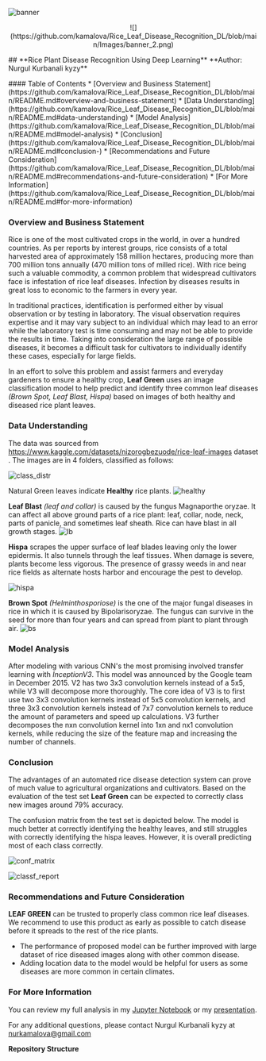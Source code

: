![banner](https://github.com/kamalova/Rice_Leaf_Disease_Recognition_DL/blob/main/Images/banner.jpg)
<p align="center">![](https://github.com/kamalova/Rice_Leaf_Disease_Recognition_DL/blob/main/Images/banner_2.png)</p>
## **Rice Plant Disease Recognition Using Deep Learning**
**Author: Nurgul Kurbanali kyzy** <p>
#### Table of Contents
* [Overview and Business Statement](https://github.com/kamalova/Rice_Leaf_Disease_Recognition_DL/blob/main/README.md#overview-and-business-statement)
* [Data Understanding](https://github.com/kamalova/Rice_Leaf_Disease_Recognition_DL/blob/main/README.md#data-understanding)
* [Model Analysis](https://github.com/kamalova/Rice_Leaf_Disease_Recognition_DL/blob/main/README.md#model-analysis)
* [Conclusion](https://github.com/kamalova/Rice_Leaf_Disease_Recognition_DL/blob/main/README.md#conclusion-)
* [Recommendations and Future Consideration](https://github.com/kamalova/Rice_Leaf_Disease_Recognition_DL/blob/main/README.md#recommendations-and-future-consideration)
* [For More Information](https://github.com/kamalova/Rice_Leaf_Disease_Recognition_DL/blob/main/README.md#for-more-information)

###  Overview and Business Statement 
Rice is one of the most cultivated crops in the world, in over a hundred countries. As per reports by interest groups, rice consists of a total harvested area of approximately 158 million hectares, producing more than 700 million tons annually (470 million tons of milled rice). With rice being such a valuable commodity, a common problem that widespread cultivators face is infestation of rice leaf diseases. Infection by diseases results in great loss to economic to the farmers in every year.

In traditional practices, identification is performed either by visual observation or by testing in laboratory. The visual observation requires expertise and it may vary subject to an individual which may lead to an error while the laboratory test is time consuming and may not be able to provide the results in time. Taking into consideration the large range of possible diseases, it becomes a difficult task for cultivators to individually identify these cases, especially for large fields. 
  
In an effort to solve this problem and assist farmers and everyday gardeners to ensure a healthy crop, **Leaf Green** uses an image classification model to help predict and identify three common leaf diseases  *(Brown Spot, Leaf Blast, Hispa)*  based on images of both healthy and diseased rice plant leaves.
  
### Data Understanding
 The data was sourced from https://www.kaggle.com/datasets/nizorogbezuode/rice-leaf-images dataset . The images are in 4 folders, classified as follows:<p>
 ![class_distr](https://github.com/kamalova/Rice_Leaf_Disease_Recognition_DL/blob/main/Images/class_distribution.png) <p>
 
  Natural Green leaves indicate **Healthy** rice plants.
  ![healthy](https://github.com/kamalova/Rice_Leaf_Disease_Recognition_DL/blob/main/Images/health.png) <p>
 **Leaf Blast** *(leaf and collar)* is caused by the fungus Magnaporthe oryzae. It can affect all above ground parts of a rice plant: leaf, collar, node, neck, parts of panicle, and sometimes leaf sheath. Rice can have blast in all growth stages.
  ![lb](https://github.com/kamalova/Rice_Leaf_Disease_Recognition_DL/blob/main/Images/lb.png) <p>
 **Hispa** scrapes the upper surface of leaf blades leaving only the lower epidermis. It also tunnels through the leaf tissues. When damage is severe, plants become less vigorous. The presence of grassy weeds in and near rice fields as alternate hosts harbor and encourage the pest to develop. <p>
  ![hispa](https://github.com/kamalova/Rice_Leaf_Disease_Recognition_DL/blob/main/Images/hispa.png) <p>
 **Brown Spot**  *(Helminthosporiose)* is the one of the major fungal diseases in rice in which it is caused by Bipolarisoryzae. The fungus can survive in the seed for more than four years and can spread from plant to plant through air.
  ![bs](https://github.com/kamalova/Rice_Leaf_Disease_Recognition_DL/blob/main/Images/bs.png) <p>

  
### Model Analysis
After modeling with various CNN's the most promising involved transfer learning with *InceptionV3*. 
This model was announced by the Google team in December 2015. V2 has two 3x3 convolution kernels instead of a 5x5, while V3 will decompose more thoroughly. The core idea of V3 is to first use two 3x3 convolution kernels instead of 5x5 convolution kernels, and three 3x3 convolution kernels instead of 7x7 convolution kernels to reduce the amount of parameters and speed up calculations. V3 further decomposes the nxn convolution kernel into 1xn and nx1 convolution kernels, while reducing the size of the feature map and increasing the number of channels.
### Conclusion <p>
The advantages of an automated rice disease detection system can prove of much value to agricultural organizations and cultivators. Based on the evaluation of the test set **Leaf Green** can be expected to correctly class new images around 79% accuracy.<p> The confusion matrix from the test set is depicted below. The model is much better at correctly identifying the healthy leaves, and still struggles with correctly identifying the hispa leaves. However, it is overall predicting most of each class correctly.<p>
   ![conf_matrix](https://github.com/kamalova/Rice_Leaf_Disease_Recognition_DL/blob/main/Images/conf_matrix.png) <p> 
   ![classf_report](https://github.com/kamalova/Rice_Leaf_Disease_Recognition_DL/blob/main/Images/classif_report.png) <p> 
### Recommendations and Future Consideration
**LEAF GREEN** can be trusted to properly class common rice leaf diseases. We recommend to use this product as early as possible to catch disease before it spreads to the rest of the rice plants.<p>
* The performance of proposed model can be further improved with large dataset of rice diseased images along with other common disease.
* Adding location data to the model would be helpful for users as some diseases are more common in certain climates.<p>
  
### For More Information
You can review my full analysis in my [Jupyter Notebook](https://github.com/kamalova/Rice_Leaf_Disease_Recognition_DL/blob/main/notebook.ipynb) or my [presentation](https://github.com/kamalova/Rice_Leaf_Disease_Recognition_DL/blob/main/PDFs/presentation.pdf).<p>
For any additional questions, please contact Nurgul Kurbanali kyzy at nurkamalova@gmail.com<p>
**Repository Structure**

  
